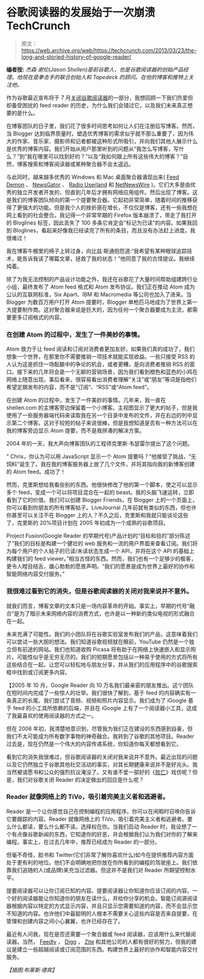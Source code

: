 # 谷歌阅读器的发展始于一次崩溃 TechCrunch

> 原文：<https://web.archive.org/web/https://techcrunch.com/2013/03/23/the-long-and-storied-history-of-google-reader/>

**编者按:** *杰森·谢伦(Jason Shellen)是前谷歌人，也是谷歌阅读器的创始产品经理。他现在是拳击手的联合创始人和 Tapedeck 的顾问。在他的博客和推特上关注他。*

作为谷歌最近宣布将于 7 月[关闭谷歌阅读器](https://web.archive.org/web/20221206150707/https://beta.techcrunch.com/2013/03/13/rip-google-reader/)的一部分，我想回顾一下我们热爱但却备受困扰的 feed reader 的历史，为什么我们会错过它，以及我们未来真正想要的是什么。

在博客团队的日子里，我们花了很多时间思考如何让人们在注册后写博客。然而，当 Blogger 达到临界质量时，塑造优秀博客的需求似乎就不那么重要了，因为伟大的作家、音乐家、摄影师和记者都被这种形式所吸引，并向我们其他人展示什么是优秀的博客内容。我们开始从用户那里听到的问题从“我怎么写博客，写什么？”到“我在哪里可以找到好的？”以及“我如何跟上所有这些伟大的博客？”自然，博客搜索和博客阅读器或某种聚合器不会太遥远。

与此同时，越来越多优秀的 Windows 和 Mac 桌面聚合器涌现出来( [Feed Demon](https://web.archive.org/web/20221206150707/http://feeddemon.com/) 、 [NewsGator](https://web.archive.org/web/20221206150707/http://newsgator.com/) 、 [Radio Userland](https://web.archive.org/web/20221206150707/http://radio.userland.com/) 和 [NetNewsWire](https://web.archive.org/web/20221206150707/http://netnewswireapp.com/) )。它们大多是由优秀的独立开发者开发的，但直到几年后才拥有网络应用组件。然后出现了博客。这是我们的博客团队倾向的第一个提要聚合器。它起初非常简单，随着时间的推移获得了更强大的功能。但是我个人的挫折感在增长，不仅仅是博客，还有一些我想在网上看到的社会整合。我记得一个非常早期的 Firefox 版本崩溃了，带走了我打开的 Bloglines 标签，因此丢失了 100 多条它肯定会“标记为已读”的内容。如果我回到 Bloglines，看起来好像我已经读完了所有的条目，而且没有办法赶上进度。我很难过！

我在博客牛棚里的椅子上转过身，向比兹·斯通抱怨道:“我希望有某种眼球追踪技术，能告诉我读了哪篇文章，拯救了我的状态！”他同意了我的古怪提议。我继续炖着。

除了为我无法控制的产品设计功能之外，我还在谷歌花了大量时间帮助组建跨行业小组，最终发布了 Atom feed 格式和 Atom 发布协议。我们正在推动 Atom 成为公认的互联网标准，Six Apart、IBM 和 Macromedia 等公司也加入了进来。当 Blogger 为数百万用户打开 Atom 提要时，Blogger 单枪匹马地成为了世界上第一大提要制作商。这对聚合器来说是巨大的，因为任何一个聚合器要成为主流，都需要更多订阅格式的内容。

### 在创建 Atom 的过程中，发生了一件美妙的事情。

Atom 致力于让 feed 阅读和订阅对消费者更加友好。如果我们真的成功了，我们想象一个世界，在那里你不需要推销一项技术就能实现收益。一些只接受 RSS 的人认为这是抓住一场酝酿中的争论的机会，或者更糟，是向消费者推销 RSS 的窗口。接下来的几年将会是一个无聊的营销场景，因为我们看到橙色和蓝色的小鸡在网络上随意出现。事后看来，很容易看出消费者理解“关注”或“朋友”等词是指他们希望定期发布的内容，而不是“订阅”、“RSS”或“Atom feed”。

在创建 Atom 的过程中，发生了一件美妙的事情。几年来，我一直在 shellen.com 的主博客旁边保留着一个小博客。主视图显示了更大的帖子，但是我使用了一些服务器端代码来读取我在另一个目录中发布的文件，并在右边的列中显示第二个博客。这对于较短的帖子来说很棒，但是我想知道是否有一种方法可以在我的博客旁边显示 Atom 提要，而不是我拼凑的解决方案。

2004 年的一天，我大声向博客团队的工程师克里斯·韦瑟雷尔提出了这个问题。

" Chris，你认为可以用 JavaScript 显示一个 Atom 提要吗？"他接受了挑战，“无饲料”诞生了。我在我的博客服务器上放了几个文件，并将其指向我的新博客创建的 Atom feed。成功了！

然而，克里斯想给我看些别的东西。他很快修改了他的第一个脚本，使之可以显示多个 feed，变成一个可以将项目混合在一起的 beast。我的头脑飞速运转，立即看到了它的价值。我们可以创建 Blogger Friends，在 Blogger 上的一个页面上，你可以看到你朋友的所有博客帖子。LiveJournal 几年前就有类似的东西，但也许你甚至可以关注不在 Blogger 上的人？不久之后，克里斯和我就只能谈论这些了，克里斯的 20%项目计划在 2005 年初成为一个成熟的谷歌项目。

Project Fusion(Google Reader 的早期代号)产品计划的“目标和目的”部分陈述了“我们的目标是构建一个健壮的 web 服务和一流的用户界面来查看订阅。我们将为每个用户的个人帖子的已读/未读状态生成一个 API，并将在这个 API 的基础上构建我们的 feed viewer。”相当古怪的东西。然而，我们也有一个足够少的极客，更令人瞠目结舌，雄心勃勃的愿景声明。“我们的愿景是成为世界上最好的协作和智能网络内容交付服务。”

### 我很难过看到它的消失，但是谷歌阅读器的关闭对我来说并不意外。

就我们而言，博客文章的文本只是一场内容革命的开始。事实上，早期的代号“融合”是为了暗示未来网络内容的消费方式，也许是以一种新的类似电视的形式融合在一起。

未来充满了可能性。我们的小团队将在谷歌实验室发布我们的产品，这意味着我们可以尝试一些大胆的想法。我们知道谷歌视频就在眼前，YouTube 仍然是一个独立但有前途的网站。我们也知道收购 Picasa 将有助于在网络上快速嵌入和显示照片。可能性似乎是无穷无尽的。我们的短期愿景包括以一种易于使用的方式将所有这些结合在一起，让您可以轻松地与朋友分享，并从我们的应用程序中的谷歌搜索框中找到或订阅更多内容。

【2005 年 10 月，Google Reader 向 10 万名我们最亲密的朋友推出。这个团队在短时间内完成了一些惊人的壮举。我们很快了解到，基于 feed 的内容确实有一条真正的长尾。我们尝试了音频、视频和照片内容显示。我们成为了 iGoogle 基于 feed 的小工具所依赖的后端，并且在 iGoogle 上有了一个阅读器小工具，这成了我最喜欢的使用阅读器的方式之一。

但在 2006 年初，我清楚地意识到，尽管我为我们正在建设的东西感到自豪，但我们不太可能成为所有数字事物的神奇融合。我转到了谷歌的其他项目。Reader 过去是，现在仍然是一个伟大的内容传递系统，你知道你每天都想看到它。

看到它的消失我很难过，但谷歌阅读器的关闭对我来说并不意外。最近出现的问题以及它仍然独立于谷歌其他社交活动的事实，对其长期健康来说并不是好兆头。我当然被请愿书和公众的强烈抗议淹没了。又有谁不爱一部好的《[败亡](https://web.archive.org/web/20221206150707/http://www.youtube.com/watch?feature=player_embedded&v=A25VgNZDQ08)》戏仿呢？但是，我们对谷歌关闭 Reader 的决定做出的回应是什么呢？

### Reader 就像网络上的 TiVo，吸引着完美主义者和逃避者。

Reader 是一个让你感觉自己在控制编程的应用程序。你可以在闲暇时召唤你告诉它要跟踪的内容。Reader 就像网络上的 TiVo，吸引着完美主义者和逃避者。要么什么都读，要么什么都不读。选择权在你。当我们启动 Reader 时，我设想了一个有点像谷歌新闻的东西，它知道你的好恶，并会根据我们认为我们对你的了解来编程。事实上，在过去几年中，推荐已经成为 Reader 的一部分。

但毫不奇怪，脸书和 Twitter(它们非常了解你喜欢什么)如今在提供推荐内容方面处于更有利的地位。他们不会明确地把你放在你所看到的编程的驾驶座上。我们依靠我们追随的人(或品牌)来充当过滤器。但这并不是我们对 Reader 所期望控制水平。

提要阅读器可以让你订阅已知的内容。提要阅读器让你知道你应该订阅的内容。一个好的阅读器能让你知道你的朋友在读什么，并给你分享的机会。智能订阅源阅读器根据内容以特定的方式显示内容，并且只显示您需要知道的内容，而不会显示您不知道的内容。也许他们中最聪明的人根本不需要关心这些内容是否来自提要，在管理和创建内容之间小心翼翼，也许已经存在了。

最近有人问我，现在是否还需要一个聚合器或 feed 阅读器，应该用什么来代替阅读器。当然， [Feedly](https://web.archive.org/web/20221206150707/https://beta.techcrunch.com/2013/03/22/feedly-winning-on-mobile/) ， [Digg](https://web.archive.org/web/20221206150707/https://beta.techcrunch.com/2013/03/14/digg-yes-that-digg-is-building-a-google-reader-replacement-complete-with-api/) ， [Zite](https://web.archive.org/web/20221206150707/http://zite.com/) 和其他公司的人都有很好的努力，但我的建议是建立一些超越阅读或订阅范围的东西。构建世界上最好的协作和智能内容交付服务。

*【插图:布莱斯·德宾】*